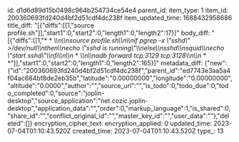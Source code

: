 id: d1d6d89d15b0498c964b254734ce54e4
parent_id: 
item_type: 1
item_id: 200360693fd240d4bf2d51cdf4dc238f
item_updated_time: 1688432958686
title_diff: "[{\"diffs\":[[1,\"source profile.sh\"]],\"start1\":0,\"start2\":0,\"length1\":0,\"length2\":17}]"
body_diff: "[{\"diffs\":[[1,\"* * *\\\n\\\nsource profile.sh\\\n\\\nif pgrep -x \\\"sshd\\\" >/dev/null\\\nthen\\\necho \\\"sshd is running\\\"\\\nelse\\\nsshd\\\nsquid\\\necho \\\"start sshd\\\"\\\nfi\\\n\\\n* * *\\\n\\\nadb forward tcp:3129 tcp:3128\\\n\\\n* * *\"]],\"start1\":0,\"start2\":0,\"length1\":0,\"length2\":165}]"
metadata_diff: {"new":{"id":"200360693fd240d4bf2d51cdf4dc238f","parent_id":"ed7743e3aa5a4f04ac684bf8de2eb35b","latitude":"0.00000000","longitude":"0.00000000","altitude":"0.0000","author":"","source_url":"","is_todo":0,"todo_due":0,"todo_completed":0,"source":"joplin-desktop","source_application":"net.cozic.joplin-desktop","application_data":"","order":0,"markup_language":1,"is_shared":0,"share_id":"","conflict_original_id":"","master_key_id":"","user_data":""},"deleted":[]}
encryption_cipher_text: 
encryption_applied: 0
updated_time: 2023-07-04T01:10:43.520Z
created_time: 2023-07-04T01:10:43.520Z
type_: 13